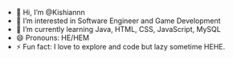 - 👋 Hi, I’m @Kishiannn
- 👀 I’m interested in Software Engineer and Game Development
- 🌱 I’m currently learning Java, HTML, CSS, JavaScript, MySQL
- 😄 Pronouns: HE/HEM
- ⚡ Fun fact: I love to explore and code but lazy sometime HEHE.

<!---
Kishiannn/Kishiannn is a ✨ special ✨ repository because its `README.md` (this file) appears on your GitHub profile.
You can click the Preview link to take a look at your changes.
--->

